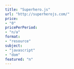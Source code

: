 ```yaml
---
title: "Superhero.js"
url: "http://superherojs.com/"
price: 
- "0"
pricePerPeriod: 
- "n/a"
format: 
- "resource"
subject: 
- "javascript"
- "dom"
featured: "n"
---
```

